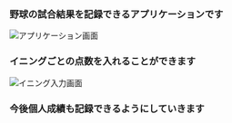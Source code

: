 ### 野球の試合結果を記録できるアプリケーションです
![アプリケーション画面](https://github.com/user-attachments/assets/8112cc3c-4d43-4bfc-b7d5-cb21bbd44144)

### イニングごとの点数を入れることができます
![イニング入力画面](https://github.com/user-attachments/assets/b09418d2-1089-4232-ba60-b1a38993c48e)

### 今後個人成績も記録できるようにしていきます